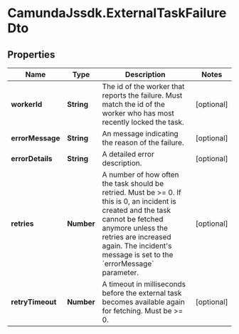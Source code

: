 # CamundaJssdk.ExternalTaskFailureDto

## Properties

Name | Type | Description | Notes
------------ | ------------- | ------------- | -------------
**workerId** | **String** | The id of the worker that reports the failure. Must match the id of the worker who has most recently locked the task. | [optional] 
**errorMessage** | **String** | An message indicating the reason of the failure. | [optional] 
**errorDetails** | **String** | A detailed error description. | [optional] 
**retries** | **Number** | A number of how often the task should be retried. Must be &gt;&#x3D; 0. If this is 0, an incident is created and the task cannot be fetched anymore unless the retries are increased again. The incident&#39;s message is set to the &#x60;errorMessage&#x60; parameter. | [optional] 
**retryTimeout** | **Number** | A timeout in milliseconds before the external task becomes available again for fetching. Must be &gt;&#x3D; 0. | [optional] 


